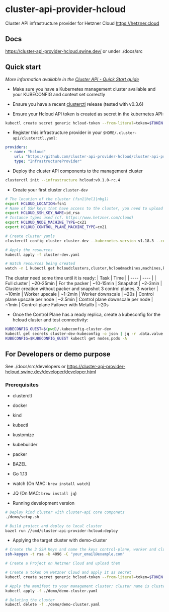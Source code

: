 # cluster-api-provider-hcloud

Cluster API infrastructure provider for Hetzner Cloud https://hetzner.cloud

## Docs
https://cluster-api-provider-hcloud.swine.dev/
or under ./docs/src

## Quick start

*More information available in the [Cluster API - Quick Start guide]*

- Make sure you have a Kubernetes management cluster available and your
  KUBECONFIG and context set correctly

- Ensure you have a recent [clusterctl] release (tested with v0.3.6)

- Ensure your Hcloud API token is created as secret in the kubernetes API:

```sh
kubectl create secret generic hcloud-token --from-literal=token=$TOKEN
```

- Register this infrastructure provider in your `$HOME/.cluster-api/clusterctl.yaml`:

```yaml
providers:
  - name: "hcloud"
    url: "https://github.com/cluster-api-provider-hcloud/cluster-api-provider-hcloud/releases/latest/infrastructure-components.yaml"
    type: "InfrastructureProvider"
```

- Deploy the cluster API components to the management cluster

```sh
clusterctl init --infrastructure hcloud:v0.1.0-rc.4
```

- Create your first cluster `cluster-dev`

```sh
# The location of the cluster (fsn1|hel1|nbg1)
export HCLOUD_LOCATION=fsn1
# Name of SSH keys that have access to the cluster, you need to upload them before
export HCLOUD_SSH_KEY_NAME=id_rsa
# Instance types used (cf. https://www.hetzner.com/cloud)
export HCLOUD_NODE_MACHINE_TYPE=cx21
export HCLOUD_CONTROL_PLANE_MACHINE_TYPE=cx21

# Create cluster yamls
clusterctl config cluster cluster-dev --kubernetes-version v1.18.3 --control-plane-machine-count=1 --worker-machine-count=3 > cluster-dev.yaml

# Apply the resources
kubectl apply -f cluster-dev.yaml

# Watch resources being created
watch -n 1 kubectl get hcloudclusters,cluster,hcloudmachines,machines,kubeadmcontrolplane
```
The cluster need some time until it is ready:
| Task | Time |
| ---- | ---- |
| Full cluster | ~20-25min
| For the packer | ~10-15min
| Snapshot | ~2-3min 
| Cluster creation without packer and snapshot 3 control planes, 3 worker | ~10min
| Worker upscale | ~1-2min
| Worker downscale |  ~20s
| Control plane upscale per node | ~2.5min
| Control plane downscale per node | ~1min
| Control-plane Failover with Metallb | ~20s 

- Once the Control Plane has a ready replica, create a kubeconfig for the
  hcloud cluster and test connectivity:

```sh
KUBECONFIG_GUEST=$(pwd)/.kubeconfig-cluster-dev
kubectl get secrets cluster-dev-kubeconfig -o json | jq -r .data.value | base64 -d > $KUBECONFIG_GUEST
KUBECONFIG=$KUBECONFIG_GUEST kubectl get nodes,pods -A
```
[clusterctl]: https://github.com/kubernetes-sigs/cluster-api/releases/tag/v0.3.6
[Cluster API - Quick Start guide]: https://cluster-api.sigs.k8s.io/user/quick-start.html


## For Developers or demo purpose
See ./docs/src/developers or https://cluster-api-provider-hcloud.swine.dev/developer/developer.html

### Prerequisites

- clusterctl
- docker
- kind
- kubectl
- kustomize
- kubebuilder
- packer
- BAZEL
- Go 1.13
- watch (On MAC: `brew install watch`)
- JQ (On MAC: `brew install jq`)

- Running development version

```sh
# Deploy kind cluster with cluster-api core componets
./demo/setup.sh

# Build project and deploy to local cluster
bazel run //cmd/cluster-api-provider-hcloud:deploy
```

- Applying the target cluster with demo-cluster

```sh
# Create the 3 SSH Keys and name the keys control-plane, worker and cluster
ssh-keygen -t rsa -b 4096 -C "your_email@example.com"

# Create a Project on Hetzner Cloud and upload them

# Create a token on Hetzner Cloud and apply it as secret
kubectl create secret generic hcloud-token --from-literal=token=$TOKEN

# Apply the manifest to your management cluster; cluster name is cluster-dev; use quickstart guide for getting access to the target cluster
kubectl apply -f ./demo/demo-cluster.yaml

# Deleting the cluster
kubectl delete -f ./demo/demo-cluster.yaml
```

